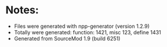 # Notes:
 - Files were generated with npp-generator (version 1.2.9)  
 - Totally were generated: function: 1421, misc 123, define 1431  
 - Generated from SourceMod 1.9 (build 6251)
